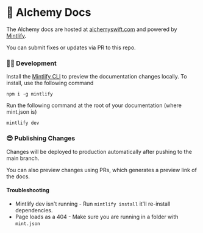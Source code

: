 # 🧪 Alchemy Docs

The Alchemy docs are hosted at [alchemyswift.com](https://www.alchemyswift.com/) and powered by [Mintlify](https://mintlify.com).

You can submit fixes or updates via PR to this repo.

### 👩‍💻 Development

Install the [Mintlify CLI](https://www.npmjs.com/package/mintlify) to preview the documentation changes locally. To install, use the following command

```
npm i -g mintlify
```

Run the following command at the root of your documentation (where mint.json is)

```
mintlify dev
```

### 😎 Publishing Changes

Changes will be deployed to production automatically after pushing to the main branch.

You can also preview changes using PRs, which generates a preview link of the docs.

#### Troubleshooting

-   Mintlify dev isn't running - Run `mintlify install` it'll re-install dependencies.
-   Page loads as a 404 - Make sure you are running in a folder with `mint.json`
